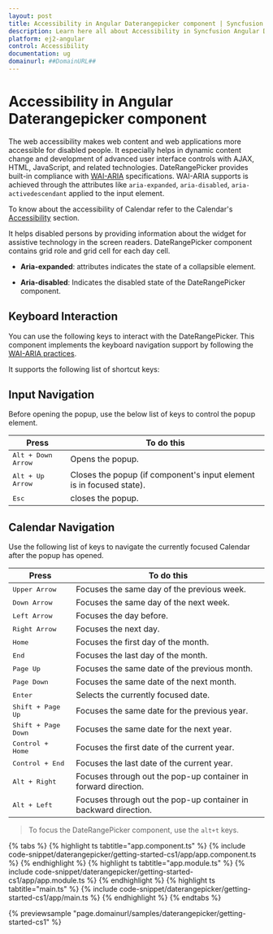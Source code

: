```yaml
---
layout: post
title: Accessibility in Angular Daterangepicker component | Syncfusion
description: Learn here all about Accessibility in Syncfusion Angular Daterangepicker component of Syncfusion Essential JS 2 and more.
platform: ej2-angular
control: Accessibility 
documentation: ug
domainurl: ##DomainURL##
---
```


# Accessibility in Angular Daterangepicker component

The web accessibility makes web content and web applications more accessible for disabled people.
It especially helps in dynamic content change and development of advanced user interface controls  with AJAX, HTML, JavaScript, and related technologies.
DateRangePicker provides built-in compliance with [WAI-ARIA](http://www.w3.org/WAI/PF/aria-practices) specifications. WAI-ARIA supports is achieved through the attributes like `aria-expanded`, `aria-disabled`, `aria-activedescendant` applied to the input element.

To know about the accessibility of Calendar refer to the Calendar's [Accessibility](../calendar/accessibility) section.

It helps disabled persons by providing information about the widget for assistive technology  in the screen readers.
DateRangePicker component contains grid role and grid cell for each day cell.

* **Aria-expanded**: attributes indicates the state of a collapsible element.

* **Aria-disabled**:  Indicates the disabled state of the DateRangePicker component.

## Keyboard Interaction

You can use the following keys to interact with the DateRangePicker.
This component implements the keyboard navigation support by following the  [WAI-ARIA practices](http://www.w3.org/WAI/PF/aria-practices).

It supports the following list of shortcut keys:

## Input Navigation

Before opening the popup, use the below list of keys to control the popup element.

| **Press** | **To do this** |
| --- | --- |
| <kbd>Alt +  Down Arrow</kbd> | Opens the popup. |
| <kbd>Alt +  Up Arrow</kbd> | Closes the popup (if component's input element is in focused state).|
| <kbd>Esc</kbd> | closes the popup. |

## Calendar Navigation

Use the following list of keys to navigate the currently focused Calendar after the popup has opened.

| **Press** | **To do this** |
| --- | --- |
| <kbd>Upper Arrow</kbd>  | Focuses the same day of the previous week. |
| <kbd>Down Arrow</kbd>  | Focuses the same day of the next week. |
| <kbd>Left Arrow</kbd>  | Focuses the day before. |
| <kbd>Right Arrow</kbd>  | Focuses the next day. |
| <kbd>Home</kbd>  | Focuses the first day of the month. |
| <kbd>End</kbd>  | Focuses the last day of the month. |
| <kbd>Page Up</kbd>  | Focuses the same date of the previous month. |
| <kbd>Page Down</kbd>  | Focuses the same date of the next month. |
| <kbd>Enter</kbd>  | Selects the currently focused date. |
| <kbd>Shift + Page Up</kbd>  | Focuses the same date for the previous year. |
| <kbd>Shift + Page Down</kbd>  | Focuses the same date for the next year. |
| <kbd>Control + Home</kbd>  | Focuses the first date of the current year. |
| <kbd>Control + End</kbd>  | Focuses the last date of the current year. |
| <kbd>Alt + Right</kbd>  | Focuses through out the pop-up container in forward direction. |
| <kbd>Alt + Left</kbd>  | Focuses through out the pop-up container in backward direction. |
> To focus the DateRangePicker component, use the `alt+t` keys.

{% tabs %}
{% highlight ts tabtitle="app.component.ts" %}
{% include code-snippet/daterangepicker/getting-started-cs1/app/app.component.ts %}
{% endhighlight %}
{% highlight ts tabtitle="app.module.ts" %}
{% include code-snippet/daterangepicker/getting-started-cs1/app/app.module.ts %}
{% endhighlight %}
{% highlight ts tabtitle="main.ts" %}
{% include code-snippet/daterangepicker/getting-started-cs1/app/main.ts %}
{% endhighlight %}
{% endtabs %}
  
{% previewsample "page.domainurl/samples/daterangepicker/getting-started-cs1" %}